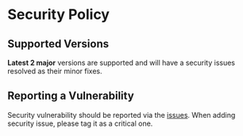 # Security Policy

## Supported Versions

**Latest 2 major** versions are supported and will have a security issues resolved as their minor fixes.

## Reporting a Vulnerability

Security vulnerability should be reported via the [issues](https://github.com/gullerya/object-observer/issues).
When adding security issue, please tag it as a critical one.